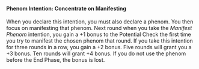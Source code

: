 #### Phenom Intention: Concentrate on Manifesting

When you declare this intention, you must also declare a phenom. You then focus on manifesting that phenom. Next round when you take the _Manifest Phenom_ intention, you gain a +1 bonus to the Potential Check the first time you try to manifest the chosen phenom that round. If you take this intention for three rounds in a row, you gain a +2 bonus. Five rounds will grant you a +3 bonus. Ten rounds will grant +4 bonus. If you do not use the phenom before the End Phase, the bonus is lost.